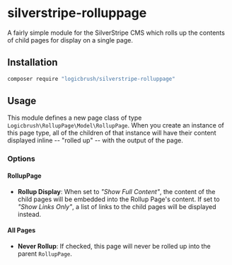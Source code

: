 # silverstripe-rolluppage

A fairly simple module for the SilverStripe CMS which rolls up the contents of child pages for display on a single page.

## Installation

```sh
composer require "logicbrush/silverstripe-rolluppage"
```

## Usage

This module defines a new page class of type `Logicbrush\RollupPage\Model\RollupPage`.  When you create an instance of this page type, all of the children of that instance will have their content displayed inline -- "rolled up" -- with the output of the page.

### Options

#### RollupPage

- **Rollup Display**: When set to *"Show Full Content"*, the content of the child pages will be embedded into the Rollup Page's content. If set to *"Show Links Only"*, a list of links to the child pages will be displayed instead.

#### All Pages

- **Never Rollup**: If checked, this page will never be rolled up into the parent `RollupPage`.
